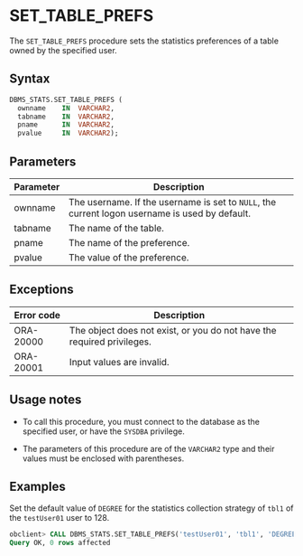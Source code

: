 # SET_TABLE_PREFS

The `SET_TABLE_PREFS` procedure sets the statistics preferences of a table owned by the specified user.

## Syntax

```sql
DBMS_STATS.SET_TABLE_PREFS (
  ownname    IN  VARCHAR2,
  tabname    IN  VARCHAR2,
  pname      IN  VARCHAR2,
  pvalue     IN  VARCHAR2);
```



## Parameters

| Parameter | Description                                                                                    |
|-----------|------------------------------------------------------------------------------------------------|
| ownname   | The username. If the username is set to `NULL`, the current logon username is used by default. |
| tabname   | The name of the table.                                                                         |
| pname     | The name of the preference.                                                                    |
| pvalue    | The value of the preference.                                                                   |



## Exceptions

| Error code | Description                                                            |
|------------|------------------------------------------------------------------------|
| ORA-20000  | The object does not exist, or you do not have the required privileges. |
| ORA-20001  | Input values are invalid.                                              |



## Usage notes

* To call this procedure, you must connect to the database as the specified user, or have the `SYSDBA` privilege.

* The parameters of this procedure are of the `VARCHAR2` type and their values must be enclosed with parentheses.


## Examples

Set the default value of `DEGREE` for the statistics collection strategy of `tbl1` of the `testUser01` user to 128.

```sql
obclient> CALL DBMS_STATS.SET_TABLE_PREFS('testUser01', 'tbl1', 'DEGREE', '128');
Query OK, 0 rows affected
```
